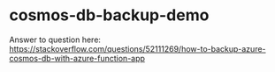 # cosmos-db-backup-demo
Answer to question here: https://stackoverflow.com/questions/52111269/how-to-backup-azure-cosmos-db-with-azure-function-app
